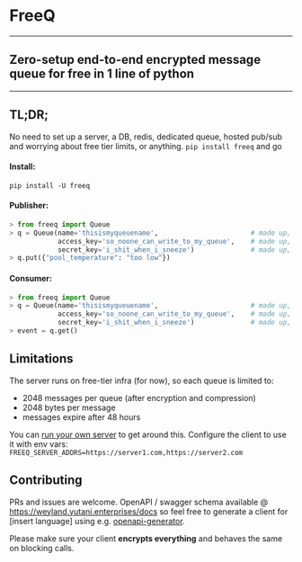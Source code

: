 # FreeQ

---

## Zero-setup end-to-end encrypted message queue for free in 1 line of python

---

## TL;DR;

No need to set up a server, a DB, redis, dedicated queue, hosted pub/sub and worrying about free tier limits, or anything.
`pip install freeq` and go

#### Install:
```shell
pip install -U freeq
```
#### Publisher:
```python
> from freeq import Queue
> q = Queue(name='thisismyqueuename',                       # made up, super unique
            access_key='so_noone_can_write_to_my_queue',    # made up, identifies the queue along with name
            secret_key='i_shit_when_i_sneeze')              # made up, never leaves the client
> q.put({"pool_temperature": "too low"})
```
#### Consumer:
```python
> from freeq import Queue
> q = Queue(name='thisismyqueuename',                       # made up, super unique
            access_key='so_noone_can_write_to_my_queue',    # made up, identifies the queue along with name
            secret_key='i_shit_when_i_sneeze')              # made up, never leaves the client
> event = q.get()
```
## Limitations

The server runs on free-tier infra (for now), so each queue is limited to:
- 2048 messages per queue (after encryption and compression)
- 2048 bytes per message
- messages expire after 48 hours

You can [run your own server](https://github.com/hronecviktor/freeq-server) to get around this.
Configure the client to use it with env vars:
```FREEQ_SERVER_ADDRS=https://server1.com,https://server2.com```

## Contributing

PRs and issues are welcome. OpenAPI / swagger schema available @ https://weyland.yutani.enterprises/docs so feel free to generate a client for [insert language] using e.g. [openapi-generator](https://openapi-generator.tech/).

Please make sure your client **encrypts everything** and behaves the same on blocking calls.
